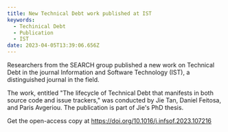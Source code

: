 ```yaml
---
title: New Technical Debt work published at IST
keywords:
  - Techinical Debt
  - Publication
  - IST
date: 2023-04-05T13:39:06.656Z
---
```

Researchers from the SEARCH group published a new work on Technical Debt in the journal Information and Software Technology (IST), a distinguished journal in the field.

The work, entitled "The lifecycle of Technical Debt that manifests in both source code and issue trackers," was conducted by Jie Tan, Daniel Feitosa, and Paris Avgeriou. The publication is part of Jie's PhD thesis.

Get the open-access copy at <https://doi.org/10.1016/j.infsof.2023.107216>